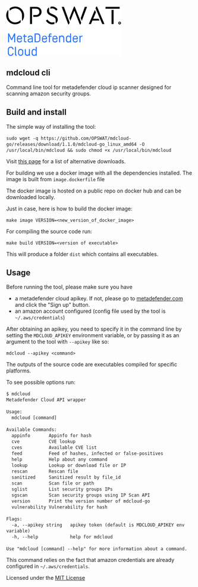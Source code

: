 ![logo](images/MD-Cloud-logo-black.svg)<!-- .element height="10%" width="10%" -->

mdcloud cli
------------
Command line tool for metadefender cloud ip scanner designed for scanning amazon security groups.

## Build and install

The simple way of installing the tool:
```
sudo wget -q https://github.com/OPSWAT/mdcloud-go/releases/download/1.1.0/mdcloud-go_linux_amd64 -O /usr/local/bin/mdcloud && sudo chmod +x /usr/local/bin/mdcloud
```

Visit [this page](https://github.com/OPSWAT/mdcloud-go/releases) for a list of alternative downloads.

For building we use a docker image with all the dependencies installed. The image is built from `image.dockerfile` file

The docker image is hosted on a public repo on docker hub and can be downloaded locally.

Just in case, here is how to build the docker image:

```
make image VERSION=<new_version_of_docker_image>
```

For compiling the source code run:

```
make build VERSION=<version of executable>
```

This will produce a folder `dist` which contains all executables.

## Usage

Before running the tool, please make sure you have
- a metadefender cloud apikey. If not, please go to [metadefender.com](https://www.metadefender.com) and click the "Sign up" button.
- an amazon account configured (config file used by the tool is `~/.aws/credentials`)

After obtaining an apikey, you need to specify it in the command line by setting the `MDCLOUD_APIKEY` environment variable, or by passing it as an argument to the tool with `--apikey` like so:

```
mdcloud --apikey <command>
```

The outputs of the source code are executables compiled for specific platforms.

To see possible options run:
```
$ mdcloud
Metadefender Cloud API wrapper

Usage:
  mdcloud [command]

Available Commands:
  appinfo       Appinfo for hash
  cve           CVE lookup
  cves          Available CVE list
  feed          Feed of hashes, infected or false-positives
  help          Help about any command
  lookup        Lookup or download file or IP
  rescan        Rescan file
  sanitized     Sanitized result by file_id
  scan          Scan file or path
  sglist        List security groups IPs
  sgscan        Scan security groups using IP Scan API
  version       Print the version number of mdcloud-go
  vulnerability Vulnerability for hash

Flags:
  -a, --apikey string   apikey token (default is MDCLOUD_APIKEY env variable)
  -h, --help            help for mdcloud

Use "mdcloud [command] --help" for more information about a command.
```

This command relies on the fact that amazon credentials are already configured in `~/.aws/credentials`.

Licensed under the [MIT License](https://opensource.org/licenses/MIT)

